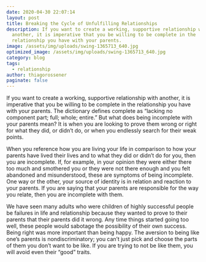 ```yaml
---
date: 2020-04-30 22:07:14
layout: post
title: Breaking the Cycle of Unfulfilling Relationships
description: If you want to create a working, supportive relationship with
  another, it is imperative that you be willing to be complete in the
  relationship you have with your parents.
image: /assets/img/uploads/swing-1365713_640.jpg
optimized_image: /assets/img/uploads/swing-1365713_640.jpg
category: blog
tags:
  - relationship
author: thiagorossener
paginate: false
---
```

If you want to create a working, supportive relationship with
another, it is imperative that you be willing to be complete in
the relationship you have with your parents. The dictionary
defines complete as “lacking no component part; full; whole;
entire.” But what does being incomplete with your parents
mean? It is when you are looking to prove them wrong or right
for what they did, or didn’t do, or when you endlessly search
for their weak points.

When you reference how you are living your life in comparison to how your parents have lived their lives and to what
they did or didn’t do for you, then you are incomplete. If, for
example, in your opinion they were either there too much and
smothered you or they were not there enough and you felt
abandoned and misunderstood, these are symptoms of being
incomplete. One way or the other, your source of identity is
in relation and reaction to your parents. If you are saying that
your parents are responsible for the way you relate, then you
are incomplete with them.

We have seen many adults who were children of highly successful people be failures in life and relationship because they
wanted to prove to their parents that their parents did it wrong.
Any time things started going too well, these people would sabotage the possibility of their own success. Being right was more important than being happy. The aversion to being like one’s
parents is nondiscriminatory; you can’t just pick and choose the
parts of them you don’t want to be like. If you are trying to not
be like them, you will avoid even their “good” traits.